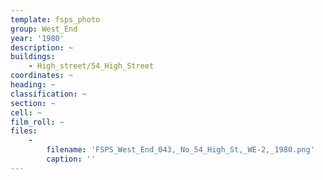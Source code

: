 ```yaml
---
template: fsps_photo
group: West_End
year: '1980'
description: ~
buildings:
    - High_street/54_High_Street
coordinates: ~
heading: ~
classification: ~
section: ~
cell: ~
film_roll: ~
files:
    -
        filename: 'FSPS_West_End_043,_No_54_High_St,_WE-2,_1980.png'
        caption: ''
---
```


